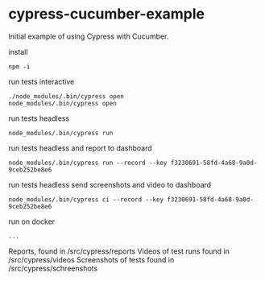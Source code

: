 # cypress-cucumber-example
Initial example of using Cypress with Cucumber.

install
    
    npm -i

    
run tests interactive

    ./node_modules/.bin/cypress open
    node_modules/.bin/cypress open
    
 run tests headless
    
    node_modules/.bin/cypress run 
    
 run tests headless and report to dashboard
    
    node_modules/.bin/cypress run --record --key f3230691-58fd-4a68-9a0d-9ceb252be8e6
    
    
 run tests headless send screenshots and video to dashboard
    
    node_modules/.bin/cypress ci --record --key f3230691-58fd-4a68-9a0d-9ceb252be8e6
    

run on docker

	...
	
	
Reports, found in /src/cypress/reports
Videos of test runs found in /src/cypress/videos
Screenshots of tests found in /src/cypress/schreenshots